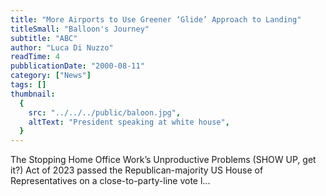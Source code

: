 ```yaml
---
title: "More Airports to Use Greener ‘Glide’ Approach to Landing"
titleSmall: "Balloon's Journey"
subtitle: "ABC"
author: "Luca Di Nuzzo"
readTime: 4
pubblicationDate: "2000-08-11"
category: ["News"]
tags: []
thumbnail:
  {
    src: "../../../public/baloon.jpg",
    altText: "President speaking at white house",
  }
---
```


The Stopping Home Office Work’s Unproductive Problems (SHOW UP, get it?) Act of 2023 passed the Republican-majority US House of Representatives on a close-to-party-line vote l...
